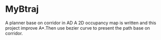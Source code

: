 # MyBtraj
A planner base on corridor in AD
A 2D occupancy map is written and this project improve A*.Then use bezier curve to present the path base on corridor.
